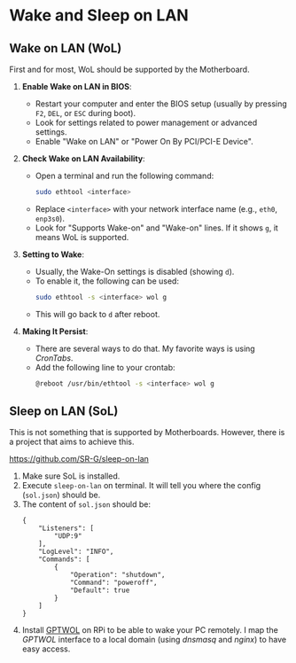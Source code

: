 # Wake and Sleep on LAN

## Wake on LAN (WoL)

First and for most, WoL should be supported by the Motherboard.

1. **Enable Wake on LAN in BIOS**: 
    - Restart your computer and enter the BIOS setup (usually by pressing `F2`, `DEL`, or `ESC` during boot).
    - Look for settings related to power management or advanced settings.
    - Enable "Wake on LAN" or "Power On By PCI/PCI-E Device".

2. **Check Wake on LAN Availability**:
    - Open a terminal and run the following command:
      ```bash
      sudo ethtool <interface>
      ```
    - Replace `<interface>` with your network interface name (e.g., `eth0`, `enp3s0`).
    - Look for "Supports Wake-on" and "Wake-on" lines. If it shows `g`, it means WoL is supported.

3. **Setting to Wake**:
    - Usually, the Wake-On settings is disabled (showing `d`).
    - To enable it, the following can be used:
      ```bash
      sudo ethtool -s <interface> wol g
      ```
    - This will go back to `d` after reboot.

4. **Making It Persist**:
    - There are several ways to do that. My favorite ways is using *CronTabs*.
    - Add the following line to your crontab:
      ```bash
      @reboot /usr/bin/ethtool -s <interface> wol g
      ```

## Sleep on LAN (SoL)

This is not something that is supported by Motherboards. However, there is a project that aims to achieve this.

<https://github.com/SR-G/sleep-on-lan>

1. Make sure SoL is installed.
2. Execute `sleep-on-lan` on terminal. It will tell you where the config (`sol.json`) should be.
3. The content of `sol.json` should be:
    ```
    {
        "Listeners": [
            "UDP:9"
        ],
        "LogLevel": "INFO",
        "Commands": [
            {
                "Operation": "shutdown",
                "Command": "poweroff",
                "Default": true
            }
        ]
    }
    ```
4. Install [GPTWOL](https://github.com/Misterbabou/gptwol) on RPi to be able to wake your PC remotely. I map the *GPTWOL* interface to a local domain (using *dnsmasq* and *nginx*) to have easy access.
